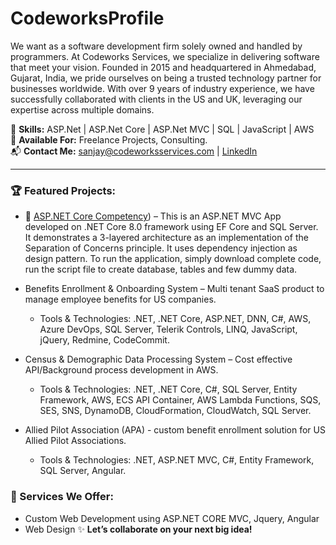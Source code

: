 # CodeworksProfile
We want as a software development firm solely owned and handled by programmers. At Codeworks Services, we specialize in delivering software that meet your vision. Founded in 2015 and headquartered in Ahmedabad, Gujarat, India, we pride ourselves on being a trusted technology partner for businesses worldwide. With over 9 years of industry experience, we have successfully collaborated with clients in the US and UK, leveraging our expertise across multiple domains.  

🔧 **Skills:** ASP.Net | ASP.Net Core | ASP.Net MVC | SQL | JavaScript | AWS   
💼 **Available For:** Freelance Projects, Consulting.  
📬 **Contact Me:** sanjay@codeworksservices.com | [LinkedIn](https://www.linkedin.com/company/codeworksservices/)  

---

### 🏆 Featured Projects:
- 🚀 [ASP.NET Core Competency](https://github.com/codeworks-services/AspNetCoreMvc)) – This is an ASP.NET MVC App developed on .NET Core 8.0 framework using EF Core and SQL Server. It demonstrates a 3-layered architecture as an implementation of the Separation of Concerns principle. It uses dependency injection as design pattern. To run the application, simply download complete code, run the script file to create database, tables and few dummy data.

- Benefits Enrollment & Onboarding System – Multi tenant SaaS product to manage employee benefits for US companies.
  - Tools & Technologies: .NET, .NET Core, ASP.NET, DNN, C#, AWS, Azure DevOps, SQL Server, Telerik Controls, LINQ, JavaScript, jQuery, Redmine, CodeCommit.
 
- Census & Demographic Data Processing System – Cost effective API/Background process development in AWS.
  - Tools & Technologies: .NET, .NET Core, C#, SQL Server, Entity Framework, AWS, ECS API Container, AWS Lambda Functions, SQS, SES, SNS, DynamoDB, CloudFormation, CloudWatch, SQL Server.
 
- Allied Pilot Association (APA) - custom benefit enrollment solution for US Allied Pilot Associations.
  - Tools & Technologies: .NET, ASP.NET MVC, C#, Entity Framework, SQL Server, Angular.
  
### 💼 Services We Offer:
- Custom Web Development using ASP.NET CORE MVC, Jquery, Angular
- Web Design
✨ **Let’s collaborate on your next big idea!**



